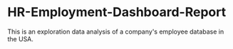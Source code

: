 # HR-Employment-Dashboard-Report
This is an exploration data analysis of a company's employee database in the USA.

